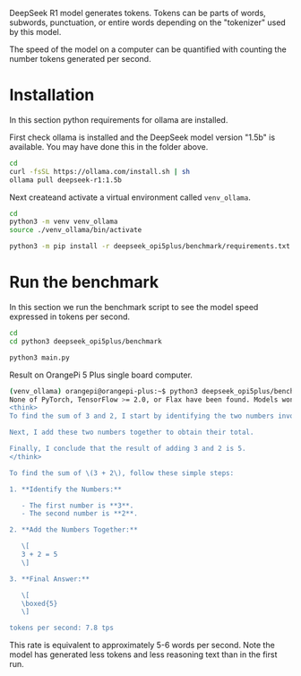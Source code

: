 DeepSeek R1 model generates tokens.  Tokens can be parts of words, subwords,
punctuation, or entire words depending on the "tokenizer" used by this model.

The speed of the model on a computer can be quantified with counting the number
tokens generated per second.

# Installation

In this section python requirements for ollama are installed.

First check ollama is installed and the DeepSeek model version "1.5b" is
available.  You may have done this in the folder above.
```bash
cd
curl -fsSL https://ollama.com/install.sh | sh
ollama pull deepseek-r1:1.5b
```

Next createand activate a virtual environment called `venv_ollama`.
```bash
cd
python3 -m venv venv_ollama
source ./venv_ollama/bin/activate

python3 -m pip install -r deepseek_opi5plus/benchmark/requirements.txt
```

# Run the benchmark

In this section we run the benchmark script to see the model speed expressed in
tokens per second.
```bash
cd
cd python3 deepseek_opi5plus/benchmark

python3 main.py
```

Result on OrangePi 5 Plus single board computer.
```bash
(venv_ollama) orangepi@orangepi-plus:~$ python3 deepseek_opi5plus/benchmark/main.py
None of PyTorch, TensorFlow >= 2.0, or Flax have been found. Models won't be available and only tokenizers, configuration and file/data utilities can be used.
<think>
To find the sum of 3 and 2, I start by identifying the two numbers involved in the addition.

Next, I add these two numbers together to obtain their total.

Finally, I conclude that the result of adding 3 and 2 is 5.
</think>

To find the sum of \(3 + 2\), follow these simple steps:

1. **Identify the Numbers:**

   - The first number is **3**.
   - The second number is **2**.

2. **Add the Numbers Together:**

   \[
   3 + 2 = 5
   \]

3. **Final Answer:**

   \[
   \boxed{5}
   \]

tokens per second: 7.8 tps
```
This rate is equivalent to approximately 5-6 words per second.  Note the model
has generated less tokens and less reasoning text than in the first run.
